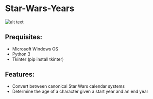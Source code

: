 # Star-Wars-Years

![alt text](https://cdn.collider.com/wp-content/uploads/2019/08/star-wars-timeline-slice-600x200.jpeg)

## Prequisites:
+ Microsoft Windows OS
+ Python 3
+ Tkinter (pip install tkinter)

## Features:
+ Convert between canonical Star Wars calendar systems
+ Determine the age of a character given a start year and an end year
